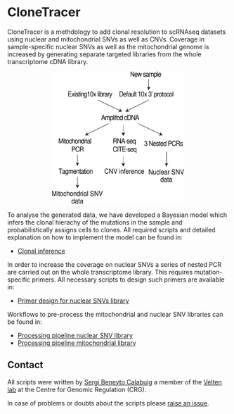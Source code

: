 # CloneTracer

CloneTracer is a methdology to add clonal resolution to scRNAseq datasets using nuclear and mitochondrial SNVs as well as CNVs. Coverage in sample-specific nuclear SNVs as well as the mitochondrial genome is increased by generating separate targeted libraries from the whole transcriptome cDNA library. 

<p align="center">
<img src="method_cartoon_updated.png" width="300" height="300">
</p>
  
To analyse the generated data, we have developed a Bayesian model which infers the clonal hierachy of the mutations in the sample and probabilistically assigns cells to clones. All required scripts and detailed explanation on how to implement the model can be found in:

* [Clonal inference](clonal_inference)

In order to increase the coverage on nuclear SNVs a series of nested PCR are carried out on the whole transcriptome library. This requires mutation-specific primers. All necessary scripts to design such primers are available in:

* [Primer design for nuclear SNVs library](primer_design)

Workflows to pre-process the mitochondrial and nuclear SNV libraries can be found in:

* [Processing pipeline nuclear SNV library](library_processing/nuclear-snv)
* [Processing pipeline mitochondrial library](library_processing/mitochondria)

## Contact

All scripts were written by [Sergi Beneyto Calabuig](https://www.crg.eu/en/group-members/sergi-beneyto-calabuig) a member of the [Velten lab](https://www.crg.eu/en/programmes-groups/velten-lab) at the Centre for Genomic Regulation (CRG). 

In case of problems or doubts about the scripts please [raise an issue](https://github.com/veltenlab/MutaSeq-v2/issues/new).
